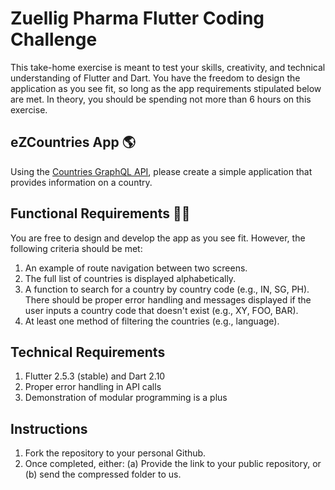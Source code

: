 # Zuellig Pharma Flutter Coding Challenge
This take-home exercise is meant to test your skills, creativity, and technical understanding of Flutter and Dart. You have the freedom to design the application as you see fit, so long as the app requirements stipulated below are met. In theory, you should be spending not more than 6 hours on this exercise.

## eZCountries App 🌎
Using the [Countries GraphQL API](https://studio.apollographql.com/public/countries/home?variant=current), please create a simple application that provides information on a country.

## Functional Requirements ✍🏼
You are free to design and develop the app as you see fit. However, the following criteria should be met:
1. An example of route navigation between two screens.
2. The full list of countries is displayed alphabetically.
3. A function to search for a country by country code (e.g., IN, SG, PH). There should be proper error handling and messages displayed if the user inputs a country code that doesn't exist (e.g., XY, FOO, BAR).
4. At least one method of filtering the countries (e.g., language).

## Technical Requirements
1. Flutter 2.5.3 (stable) and Dart 2.10
2. Proper error handling in API calls
3. Demonstration of modular programming is a plus

## Instructions
1. Fork the repository to your personal Github.
2. Once completed, either: (a) Provide the link to your public repository, or (b) send the compressed folder to us.

